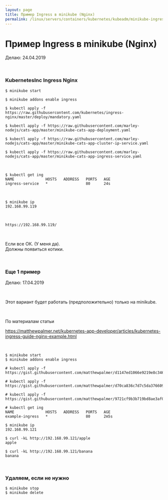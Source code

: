 ```yaml
---
layout: page
title: Пример Ingress в minikube (Nginx)
permalink: /linux/servers/containers/kubernetes/kubeadm/minikube-ingress-nginx/
---
```


# Пример Ingress в minikube (Nginx)

Делаю: 24.04.2019

<br/>

### KubernetesInc Ingress Nginx

    $ minikube start

    $ minikube addons enable ingress

    $ kubectl apply -f https://raw.githubusercontent.com/kubernetes/ingress-nginx/master/deploy/mandatory.yaml

    $ kubectl apply -f https://raw.githubusercontent.com/marley-nodejs/cats-app/master/minikube-cats-app-deployment.yaml

    $ kubectl apply -f https://raw.githubusercontent.com/marley-nodejs/cats-app/master/minikube-cats-app-cluster-ip-service.yaml

    $ kubectl apply -f https://raw.githubusercontent.com/marley-nodejs/cats-app/master/minikube-cats-app-ingress-service.yaml

<br/>

    $ kubectl get ing
    NAME              HOSTS   ADDRESS   PORTS   AGE
    ingress-service   *                 80      24s

<br/>

    $ minikube ip
    192.168.99.119

<br/>

    https://192.168.99.119/

<br/>

Если все ОК. (У меня да).  
Должны появиться котики.

<br/>

### Еще 1 пример

Делаю: 17.04.2019

<br/>

Этот вариант будет работать (предположительно) только на minikube.

<br/>

По материалам статьи

https://matthewpalmer.net/kubernetes-app-developer/articles/kubernetes-ingress-guide-nginx-example.html

<br/>

    $ minikube start
    $ minikube addons enable ingress

    # kubectl apply -f https://gist.githubusercontent.com/matthewpalmer/d1147ed1066e9219e8c346f4e0dd0488/raw/05b8917f31bd76d9d28fc249d0dfc71523787462/apple.yaml

    # kubectl apply -f https://gist.githubusercontent.com/matthewpalmer/d70ca836c7d7c5da37660923915d9526/raw/242a8261a6acfbc377926d66ffa6e1f995fd251d/banana.yaml

    # kubectl apply -f https://gist.githubusercontent.com/matthewpalmer/9721cf9b3b719bd8ae3af00648cbb484/raw/d703d7330f4bba33c2588230f505e802275e2af9/ingress.yaml

    # kubectl get ing
    NAME              HOSTS   ADDRESS   PORTS   AGE
    example-ingress   *                 80      2m5s

    $ minikube ip
    192.168.99.121

    $ curl -kL http://192.168.99.121/apple
    apple

    $ curl -kL http://192.168.99.121/banana
    banana

<br/>

### Удаляем, если не нужно

    $ minikube stop
    $ minikube delete
